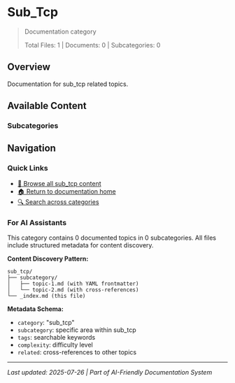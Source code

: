 # Sub_Tcp

> Documentation category
>
> Total Files: 1 | Documents: 0 | Subcategories: 0

## Overview

Documentation for sub_tcp related topics.

## Available Content

### Subcategories

## Navigation

### Quick Links
- [📁 Browse all sub_tcp content](./)
- [🏠 Return to documentation home](../README.md)
- [🔍 Search across categories](../README.md#navigation-guide)

### For AI Assistants

This category contains 0 documented topics in 0 subcategories. All files include structured metadata for content discovery.

**Content Discovery Pattern:**
```
sub_tcp/
├── subcategory/
│   ├── topic-1.md (with YAML frontmatter)
│   └── topic-2.md (with cross-references)
└── _index.md (this file)
```

**Metadata Schema:**
- `category`: "sub_tcp"
- `subcategory`: specific area within sub_tcp
- `tags`: searchable keywords
- `complexity`: difficulty level
- `related`: cross-references to other topics

---

*Last updated: 2025-07-26 | Part of AI-Friendly Documentation System*
